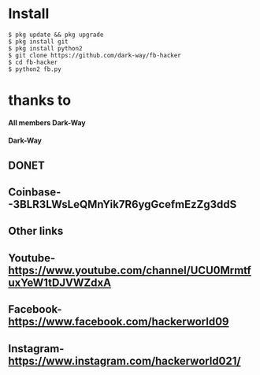 # Install
```
$ pkg update && pkg upgrade
$ pkg install git
$ pkg install python2
$ git clone https://github.com/dark-way/fb-hacker
$ cd fb-hacker
$ python2 fb.py
```
# thanks to
#### All members Dark-Way
#### Dark-Way
## DONET


## Coinbase--3BLR3LWsLeQMnYik7R6ygGcefmEzZg3ddS

## Other links

## Youtube-https://www.youtube.com/channel/UCU0MrmtfuxYeW1tDJVWZdxA
## Facebook-https://www.facebook.com/hackerworld09
## Instagram-https://www.instagram.com/hackerworld021/
